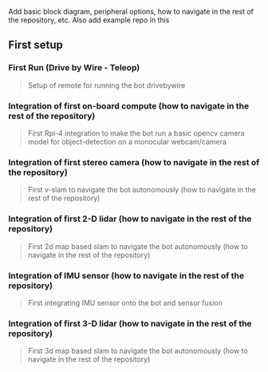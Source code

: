 Add basic block diagram, peripheral options, how to navigate in the rest of the repository, etc. 
Also add example repo in this 

## First setup

### First Run (Drive by Wire - Teleop)

> Setup of remote for running the bot drivebywire

### Integration of first on-board compute (how to navigate in the rest of the repository)

> First Rpi-4 integration to make the bot run a basic opencv camera model for object-detection on a monocular webcam/camera

### Integration of first stereo camera (how to navigate in the rest of the repository)

> First v-slam to navigate the bot autonomously (how to navigate in the rest of the repository)

### Integration of first 2-D lidar (how to navigate in the rest of the repository)

> First 2d map based slam to navigate the bot autonomously (how to navigate in the rest of the repository)

### Integration of IMU sensor (how to navigate in the rest of the repository)

> First integrating IMU sensor onto the bot and sensor fusion

### Integration of first 3-D lidar (how to navigate in the rest of the repository)

> First 3d map based slam to navigate the bot autonomously (how to navigate in the rest of the repository)


